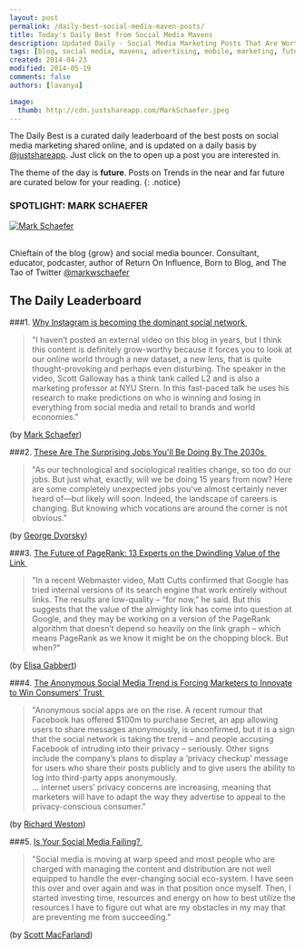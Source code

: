 ```yaml
---
layout: post
permalink: /daily-best-social-media-maven-posts/
title: Today's Daily Best from Social Media Mavens
description: Updated Daily - Social Media Marketing Posts That Are Worth Sharing
tags: [blog, social media, mavens, advertising, mobile, marketing, future, trends, SEO]
created: 2014-04-23
modified: 2014-05-19
comments: false
authors: [lavanya]

image:
  thumb: http://cdn.justshareapp.com/MarkSchaefer.jpeg
---
```


The Daily Best is a curated daily leaderboard of the best posts on social media marketing shared online, and is updated on a daily basis by [@justshareapp](http://twitter.com/justshareapp). Just click on the <i class="icon-link"></i> to open up a post you are interested in.

The theme of the day is **future**. Posts on Trends in the near and far future are curated below for your reading.
{: .notice}

<div class="article-author-main border-box">
    <h3>SPOTLIGHT: MARK SCHAEFER</h3>
    <a href="https://twitter.com/markwschaefer"><img src="http://cdn.justshareapp.com/MarkSchaefer.jpeg" class="bio-photo large" alt="Mark Schaefer"></a>
    <br><br>
<p>Chieftain of the blog {grow} and social media bouncer. Consultant, educator, podcaster, author of Return On Influence, Born to Blog, and The Tao of Twitter <a href="https://twitter.com/markwschaefer">@markwschaefer</a> </p>
</div>

## The Daily Leaderboard

###1. [Why Instagram is becoming the dominant social network&nbsp;<i class="icon-link"></i>](url)
>"I haven’t posted an external video on this blog in years, but I think this content is definitely grow-worthy because it forces you to look at our online world through a new dataset, a new lens, that is quite thought-provoking and perhaps even disturbing.
The speaker in the video, Scott Galloway has a think tank called L2 and is also a marketing professor at NYU Stern. In this fast-paced talk he uses his research to make predictions on who is winning and losing in everything from social media and retail to brands and world economies."

(by [Mark Schaefer](https://twitter.com/markwschaefer))


###2.  [These Are The Surprising Jobs You'll Be Doing By The 2030s&nbsp;<i class="icon-link"></i>](http://io9.com/these-are-the-surprising-jobs-youll-be-doing-by-the-203-1577363367)
>"As our technological and sociological realities change, so too do our jobs. But just what, exactly, will we be doing 15 years from now? Here are some completely unexpected jobs you've almost certainly never heard of—but likely will soon. 
Indeed, the landscape of careers is changing. But knowing which vocations are around the corner is not obvious."

(by [George Dvorsky](https://twitter.com/dvorsky))


###3. [The Future of PageRank: 13 Experts on the Dwindling Value of the Link&nbsp;<i class="icon-link"></i>](http://www.searchenginejournal.com/future-pagerank-13-experts-dwindling-value-link/101881/)
>"In a recent Webmaster video, Matt Cutts confirmed that Google has tried internal versions of its search engine that work entirely without links. The results are low-quality – “for now,” he said. But this suggests that the value of the almighty link has come into question at Google, and they may be working on a version of the PageRank algorithm that doesn’t depend so heavily on the link graph – which means PageRank as we know it might be on the chopping block. But when?"

(by [Elisa Gabbert](https://twitter.com/egabbert))


###4. [The Anonymous Social Media Trend is Forcing Marketers to Innovate to Win Consumers’ Trust&nbsp;<i class="icon-link"></i>](http://www.business2community.com/social-media/anonymous-ocial-media-trend-forcing-marketers-innovate-win-consumers-trust-0877204)
>"Anonymous social apps are on the rise. A recent rumour that Facebook has offered $100m to purchase Secret, an app allowing users to share messages anonymously, is unconfirmed, but it is a sign that the social network is taking the trend – and people accusing Facebook of intruding into their privacy – seriously. Other signs include the company’s plans to display a ‘privacy checkup’ message for users who share their posts publicly and to give users the ability to log into third-party apps anonymously.  
... internet users’ privacy concerns are increasing, meaning that marketers will have to adapt the way they advertise to appeal to the privacy-conscious consumer."

(by [Richard Weston](https://twitter.com/RichJWeston))


###5. [Is Your Social Media Failing?&nbsp;<i class="icon-link"></i>](url)
>"Social media is moving at warp speed and most people who are charged with managing the content and distribution are not well equipped to handle the ever-changing social eco-system. I have seen this over and over again and was in that position once myself. Then, I started investing time, resources and energy on how to best utilize the resources I have to figure out what are my obstacles in my may that are preventing me from succeeding."

(by [Scott MacFarland](https://twitter.com/scmacfarland))
